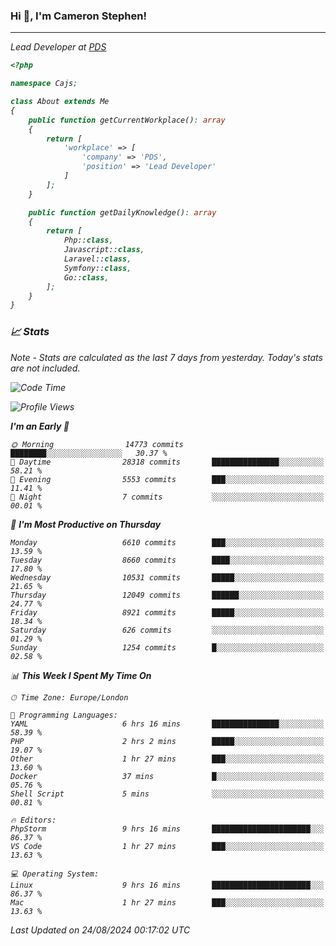 ### Hi 👋, I'm Cameron Stephen!
<hr>
<p><em>Lead Developer at <a href="https://prindatasolutions.co.uk">PDS</a></p>


```php
<?php

namespace Cajs;

class About extends Me
{
    public function getCurrentWorkplace(): array
    {
        return [
            'workplace' => [
                'company' => 'PDS',
                'position' => 'Lead Developer'
            ]
        ];
    }

    public function getDailyKnowledge(): array
    {
        return [
            Php::class,
            Javascript::class,
            Laravel::class,
            Symfony::class,
            Go::class,
        ];
    }
}
```

### 📈 Stats
<p><em>Note - Stats are calculated as the last 7 days from yesterday. Today's stats are not included.</em></p>


<!--START_SECTION:waka-->
![Code Time](http://img.shields.io/badge/Code%20Time-3%2C910%20hrs%203%20mins-blue)

![Profile Views](http://img.shields.io/badge/Profile%20Views-0-blue)

**I'm an Early 🐤** 

```text
🌞 Morning                14773 commits       ████████░░░░░░░░░░░░░░░░░   30.37 % 
🌆 Daytime                28318 commits       ███████████████░░░░░░░░░░   58.21 % 
🌃 Evening                5553 commits        ███░░░░░░░░░░░░░░░░░░░░░░   11.41 % 
🌙 Night                  7 commits           ░░░░░░░░░░░░░░░░░░░░░░░░░   00.01 % 
```
📅 **I'm Most Productive on Thursday** 

```text
Monday                   6610 commits        ███░░░░░░░░░░░░░░░░░░░░░░   13.59 % 
Tuesday                  8660 commits        ████░░░░░░░░░░░░░░░░░░░░░   17.80 % 
Wednesday                10531 commits       █████░░░░░░░░░░░░░░░░░░░░   21.65 % 
Thursday                 12049 commits       ██████░░░░░░░░░░░░░░░░░░░   24.77 % 
Friday                   8921 commits        █████░░░░░░░░░░░░░░░░░░░░   18.34 % 
Saturday                 626 commits         ░░░░░░░░░░░░░░░░░░░░░░░░░   01.29 % 
Sunday                   1254 commits        █░░░░░░░░░░░░░░░░░░░░░░░░   02.58 % 
```


📊 **This Week I Spent My Time On** 

```text
🕑︎ Time Zone: Europe/London

💬 Programming Languages: 
YAML                     6 hrs 16 mins       ███████████████░░░░░░░░░░   58.39 % 
PHP                      2 hrs 2 mins        █████░░░░░░░░░░░░░░░░░░░░   19.07 % 
Other                    1 hr 27 mins        ███░░░░░░░░░░░░░░░░░░░░░░   13.60 % 
Docker                   37 mins             █░░░░░░░░░░░░░░░░░░░░░░░░   05.76 % 
Shell Script             5 mins              ░░░░░░░░░░░░░░░░░░░░░░░░░   00.81 % 

🔥 Editors: 
PhpStorm                 9 hrs 16 mins       ██████████████████████░░░   86.37 % 
VS Code                  1 hr 27 mins        ███░░░░░░░░░░░░░░░░░░░░░░   13.63 % 

💻 Operating System: 
Linux                    9 hrs 16 mins       ██████████████████████░░░   86.37 % 
Mac                      1 hr 27 mins        ███░░░░░░░░░░░░░░░░░░░░░░   13.63 % 
```


 Last Updated on 24/08/2024 00:17:02 UTC
<!--END_SECTION:waka-->
